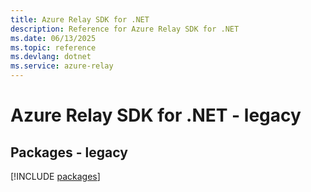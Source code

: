 ```yaml
---
title: Azure Relay SDK for .NET
description: Reference for Azure Relay SDK for .NET
ms.date: 06/13/2025
ms.topic: reference
ms.devlang: dotnet
ms.service: azure-relay
---
```

# Azure Relay SDK for .NET - legacy
## Packages - legacy
[!INCLUDE [packages](relay-index.md)]